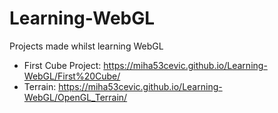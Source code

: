 # Learning-WebGL
Projects made whilst learning WebGL

- First Cube Project: https://miha53cevic.github.io/Learning-WebGL/First%20Cube/
- Terrain: https://miha53cevic.github.io/Learning-WebGL/OpenGL_Terrain/
